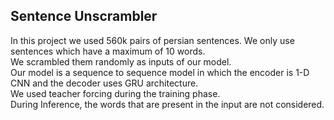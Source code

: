 ## Sentence Unscrambler

In this project we used 560k pairs of persian sentences. We only use sentences which have a maximum of 10 words.\
We scrambled them randomly as inputs of our model.\
Our model is a sequence to sequence model in which the encoder is 1-D CNN and the decoder uses GRU architecture.\
We used teacher forcing during the training phase.\
During Inference, the words that are present in the input are not considered.

